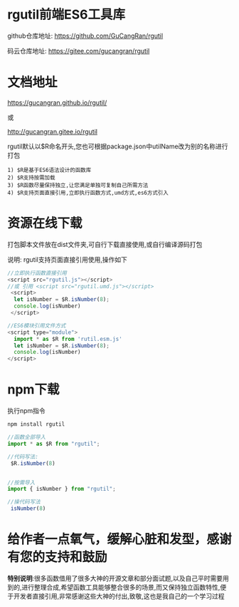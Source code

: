 # rgutil前端ES6工具库

github仓库地址: https://github.com/GuCangRan/rgutil

码云仓库地址:    https://gitee.com/gucangran/rgutil
# 文档地址
 https://gucangran.github.io/rgutil/

 或

 http://gucangran.gitee.io/rgutil


rgutil默认以$R命名开头,您也可根据package.json中utilName改为别的名称进行打包
```
1) $R是基于ES6语法设计的函数库
2) $R支持按需加载
3) $R函数尽量保持独立,让您满足单独可复制自己所需方法
4) $R支持页面直接引用,立即执行函数方式,umd方式,es6方式引入
```


# 资源在线下载
打包脚本文件放在dist文件夹,可自行下载直接使用,或自行编译源码打包

说明: rgutil支持页面直接引用使用,操作如下

```javascript
//立即执行函数直接引用
<script src="rgutil.js"></script>
//或 引用 <script src="rgutil.umd.js"></script>
 <script>
  let isNumber = $R.isNumber(8);
  console.log(isNumber)
 </script>

//ES6模块引用文件方式
<script type="module">
  import * as $R from 'rutil.esm.js'
  let isNumber = $R.isNumber(8);
  console.log(isNumber)
</script>

```




# npm下载

执行npm指令
```javascript
npm install rgutil
```

```javascript
//函数全部导入
import * as $R from "rgutil";

//代码写法:
 $R.isNumber(8)


//按需导入
import { isNumber } from "rgutil";

//操代码写法
 isNumber(8)

```


# 给作者一点氧气，缓解心脏和发型，感谢有您的支持和鼓励


**特别说明**:很多函数借用了很多大神的开源文章和部分面试题,以及自己平时需要用到的,进行整理合成,希望函数工具能够整合很多的场景,而又保持独立函数特性,便于开发者直接引用,非常感谢这些大神的付出,致敬,这也是我自己的一个学习过程